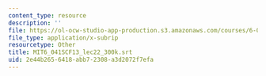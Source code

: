 ```yaml
---
content_type: resource
description: ''
file: https://ol-ocw-studio-app-production.s3.amazonaws.com/courses/6-041sc-probabilistic-systems-analysis-and-applied-probability-fall-2013/2e44b2656418abb72308a3d2072f7efa_MIT6_041SCF13_lec22_300k.srt
file_type: application/x-subrip
resourcetype: Other
title: MIT6_041SCF13_lec22_300k.srt
uid: 2e44b265-6418-abb7-2308-a3d2072f7efa
---
```

